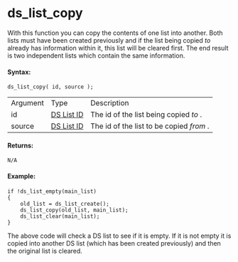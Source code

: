 # ds_list_copy

With this function you can copy the contents of one list into another.
Both lists must have been created previously and if the list being
copied *to* already has information within it, this list will be cleared
first. The end result is two independent lists which contain the same
information.

#### Syntax:

``` gml
ds_list_copy( id, source );
```

|          |                                                                                                             |                                          |
|----------|-------------------------------------------------------------------------------------------------------------|------------------------------------------|
| Argument | Type                                                                                                        | Description                              |
| id       |  [DS List ID](../../../../../GameMaker_Language/GML_Reference/Data_Structures/DS_Lists/ds_list_create)  | The id of the list being copied *to* .   |
| source   |  [DS List ID](../../../../../GameMaker_Language/GML_Reference/Data_Structures/DS_Lists/ds_list_create)  | The id of the list to be copied *from* . |

#### Returns:

``` gml
N/A
```

#### Example:

``` gml
if !ds_list_empty(main_list)
{
    old_list = ds_list_create();
    ds_list_copy(old_list, main_list);
    ds_list_clear(main_list);
}
```

The above code will check a DS list to see if it is empty. If it is not
empty it is copied into another DS list (which has been created
previously) and then the original list is cleared.
